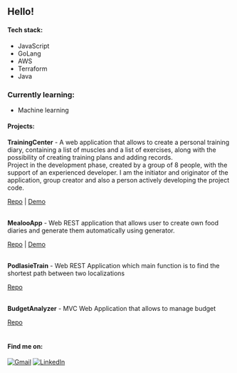 Hello!
--

#### Tech stack:
* JavaScript
* GoLang
* AWS
* Terraform
* Java


### Currently learning:
* Machine learning

  
#### Projects:
<strong>TrainingCenter</strong> - A web application that allows to create a personal training diary, containing a list of muscles and a list of exercises, along with the possibility of creating training plans and adding records.<br>
Project in the development phase, created by a group of 8 people, with the support of an experienced developer.
I am the initiator and originator of the application, group creator and also a person actively developing the project code.

<div>
<a href="https://github.com/CodeEnthusiasts/TrainingCenter">Repo</a> | <a href="https://trainingcenterapp.herokuapp.com/swagger-ui.html#/">Demo</a>
</div><br/>

<strong>MealooApp</strong> - Web REST application that allows user to create own food diaries and generate them automatically using generator.

<div>
<a href="https://github.com/naslakboss/MealooApp">Repo</a> | <a href="https://mealoodietapp.herokuapp.com/swagger-ui.html#/">Demo</a>
</div><br/>

<strong>PodlasieTrain</strong> -  Web REST Application which main function is to find the shortest path between two localizations

<div>
<a href="https://github.com/naslakboss/podlasietrain">Repo</a> 
</div><br/>

<strong>BudgetAnalyzer</strong> -  MVC Web Application that allows to manage budget

<div>
<a href="https://github.com/naslakboss/BudgetAnalyzer">Repo</a> 
</div><br/>

#### Find me on:
<div>
<a href="mailto:damiannaglak1@gmail.com"><img alt="Gmail" src="https://img.shields.io/badge/Gmail-red?style=flat&logo=gmail&logoColor=white"/></a>
<a href="https://www.linkedin.com/in/damian-naglak-3413391b1/">
 <img alt="LinkedIn" src="https://img.shields.io/badge/LinkedIn-blue?style=flat&logo=linkedin&logoColor=white"/></a>
</div>

<!--
**naslakboss/naslakboss** is a ✨ _special_ ✨ repository because its `README.md` (this file) appears on your GitHub profile.

Here are some ideas to get you started:

- 🔭 I’m currently working on ...
- 🌱 I’m currently learning ...
- 👯 I’m looking to collaborate on ...
- 🤔 I’m looking for help with ...
- 💬 Ask me about ...
- 📫 How to reach me: ...
- 😄 Pronouns: ...
- ⚡ Fun fact: ...
-->
